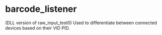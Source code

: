 # barcode_listener

(DLL version of raw_input_test0)
Used to differentiate between connected devices based on their VID PID.
